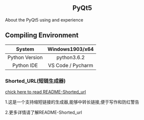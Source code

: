 <h2 align="center">PyQt5</h2>

About the PyQt5 using and experience



## Compiling Environment

|System|Windows1903/x64|
|:-:|:-:|
|Python Version|python3.6.2|
|Python IDE|VS Code / Pycharm|


###  Shorted_URL(短链生成器)

[chick here to read README-Shorted_url](https://github.com/SunRelease/PyQt5/blob/master/Short_url/shorted.md)

1.这是一个支持缩短链接的生成器,能够中转长链接,便于写作和防红警告

2.更多详情请了解README-Shorted_url

